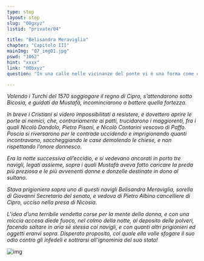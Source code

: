 ```yaml
---
type: stop
layout: stop
slug: "00gxyz"
listid: "private/04"

title: "Belisandra Meraviglia"
chapter: "Capitolo III"
mainImg: "07_img01.jpg"
pswd: "1062"
hint: "xxxx"
link: "00bxyz"
question: "In una calle nelle vicinanze del ponte vi è una forma come quella in figura. Sopra quale numero campeggia?"

---
```

*Volendo i Turchi del 1570 soggiogare il regno di Cipro, s’attendarono sotto Bicosia, e guidati da Mustafà, incominciarono a battere quella fortezza.*

*In breve i Cristiani si videro impossibilitati a resistere, e dovettero aprire le porte ai nemici, che, contrariamente ai patti, trucidarono i maggiorenti, fra i quali Nicolò Dandolo, Pietro Pisani, e Nicolò Contarini vescovo di Paffo. Poscia si riversarono per le contrade uccidendo e imprigionando quanti incontravano, saccheggiando le case demolendo le chiese, e non rispettando l’onore donnesco.*

*Era la notte successiva all’eccidio, e si vedevano ancorati in porto tre navigli, legati assieme, sopra i quali Mustafà aveva fatto caricare la preda più preziosa e le più avvenenti donne e donzelle destinate in dono al sultano.*

*Stava prigioniera sopra uno di questi navigli Belisandra Meraviglia, sorella di Giovanni Secretario del senato, e vedova di Pietro Albino cancelliere di Cipro, ucciso nella presa di Nicosia.*

*L’idea d’una terribile vendetta corse per la mente della donna, e con una miccia accesa diede fuoco, nel colmo della notte, al deposito delle polveri, facendo saltare in aria sé stessa coi navigli, e con quanti altri prigionieri ed oggetti eranvi sopra. Disperato proposito, col quale ella volle sfogare il suo odio contro gli infedeli e sottrarsi all’ignominia del suo stato!*

![img](../07_img02.jpg)
